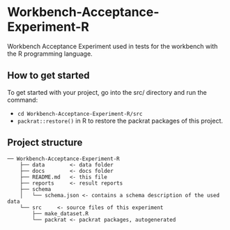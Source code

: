 # Workbench-Acceptance-Experiment-R
Workbench Acceptance Experiment used in tests for the workbench with the R programming language.

## How to get started
To get started with your project, go into the src/ directory and run the command:
- `cd Workbench-Acceptance-Experiment-R/src`
- `packrat::restore()` in R to restore the packrat packages of this project.

## Project structure
```
── Workbench-Acceptance-Experiment-R
    ├── data		<- data folder
    ├── docs		<- docs folder
    ├── README.md	<- this file
    ├── reports		<- result reports
    ├── schema	
    │   └── schema.json	<- contains a schema description of the used data
    └── src		<- source files of this experiment
        ├── make_dataset.R
        └── packrat	<- packrat packages, autogenerated
```
